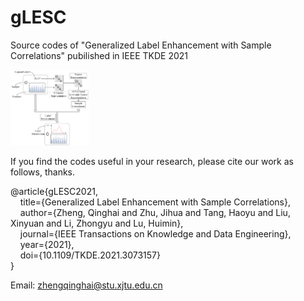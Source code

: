 # gLESC
Source codes of "Generalized Label Enhancement with Sample Correlations" pubilished in IEEE TKDE 2021

<img src="./gLESC_flowchart.png" width="25%">

If you find the codes useful in your research, please cite our work as follows, thanks.

@article\{gLESC2021,<br/>
      &nbsp;&nbsp;&nbsp;&nbsp;title=\{Generalized Label Enhancement with Sample Correlations\},<br/>
      &nbsp;&nbsp;&nbsp;&nbsp;author=\{Zheng, Qinghai and Zhu, Jihua and Tang, Haoyu and Liu, Xinyuan and Li, Zhongyu and Lu, Huimin\},<br/>
      &nbsp;&nbsp;&nbsp;&nbsp;journal=\{IEEE Transactions on Knowledge and Data Engineering\},<br/>
      &nbsp;&nbsp;&nbsp;&nbsp;year=\{2021\},<br/>
      &nbsp;&nbsp;&nbsp;&nbsp;doi=\{10.1109/TKDE.2021.3073157\}<br/>
\}<br/>

Email: zhengqinghai@stu.xjtu.edu.cn

